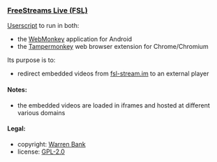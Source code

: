 ### [FreeStreams Live (FSL)](https://github.com/warren-bank/crx-FreeStreamsLive/tree/webmonkey-userscript/es5)

[Userscript](https://github.com/warren-bank/crx-FreeStreamsLive/raw/webmonkey-userscript/es5/webmonkey-userscript/FreeStreamsLive.user.js) to run in both:
* the [WebMonkey](https://github.com/warren-bank/Android-WebMonkey) application for Android
* the [Tampermonkey](https://chrome.google.com/webstore/detail/tampermonkey/dhdgffkkebhmkfjojejmpbldmpobfkfo) web browser extension for Chrome/Chromium

Its purpose is to:
* redirect embedded videos from [fsl-stream.im](https://a.fsl-stream.im/live-tv/) to an external player

#### Notes:

* the embedded videos are loaded in iframes and hosted at different various domains

#### Legal:

* copyright: [Warren Bank](https://github.com/warren-bank)
* license: [GPL-2.0](https://www.gnu.org/licenses/old-licenses/gpl-2.0.txt)

